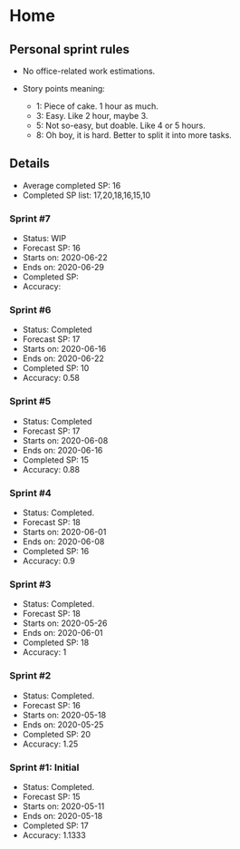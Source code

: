 # Home

## Personal sprint rules
- No office-related work estimations.
- Story points meaning:

  + 1: Piece of cake. 1 hour as much.
  + 3: Easy. Like 2 hour, maybe 3.
  + 5: Not so-easy, but doable. Like 4 or 5 hours.
  + 8: Oh boy, it is hard. Better to split it into more tasks.

## Details
* Average completed SP: 16
* Completed SP list: 17,20,18,16,15,10

### Sprint #7
* Status: WIP
* Forecast SP: 16
* Starts on: 2020-06-22
* Ends on: 2020-06-29
* Completed SP:
* Accuracy:

### Sprint #6
* Status: Completed
* Forecast SP: 17
* Starts on: 2020-06-16
* Ends on: 2020-06-22
* Completed SP: 10
* Accuracy: 0.58

### Sprint #5
* Status: Completed
* Forecast SP: 17
* Starts on: 2020-06-08
* Ends on: 2020-06-16
* Completed SP: 15
* Accuracy: 0.88

### Sprint #4
* Status: Completed.
* Forecast SP: 18
* Starts on: 2020-06-01
* Ends on: 2020-06-08
* Completed SP: 16
* Accuracy: 0.9

### Sprint #3
* Status: Completed.
* Forecast SP: 18
* Starts on: 2020-05-26
* Ends on: 2020-06-01
* Completed SP: 18
* Accuracy: 1

### Sprint #2
* Status: Completed.
* Forecast SP: 16
* Starts on: 2020-05-18
* Ends on: 2020-05-25
* Completed SP: 20
* Accuracy: 1.25

### Sprint #1: Initial
* Status: Completed.
* Forecast SP: 15
* Starts on: 2020-05-11
* Ends on: 2020-05-18
* Completed SP: 17
* Accuracy: 1.1333

